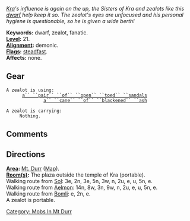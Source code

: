 *[Kra](Kra "wikilink")'s influence is again on the up, the Sisters of
Kra and zealots like this [dwarf](Dwarves "wikilink") help keep it so.
The zealot's eyes are unfocused and his personal hygiene is
questionable, so he is given a wide berth!*

**Keywords:** dwarf, zealot, fanatic.  
**[Level](Level "wikilink"):** 21.  
**[Alignment](Alignment "wikilink"):** demonic.  
**[Flags](:Category:_Mob_Types "wikilink"):**
[steadfast](Sentinel_Mobs "wikilink").  
**Affects:** none.  

## Gear

`A zealot is using:`  
<worn on feet>`      `[`a`` ``pair`` ``of`` ``open`` ``toed`` ``sandals`](Pair_Of_Open_Toed_Sandals "wikilink")  
<held>`              `[`a`` ``cane`` ``of`` ``blackened`` ``ash`](Cane_Of_Blackened_Ash "wikilink")

`A zealot is carrying:`  
`     Nothing.`

## Comments

## Directions

**[Area](:Category:_Areas "wikilink"):** [Mt.
Durr](:Category:_Mt_Durr "wikilink") ([Map](Mt_Durr_Map "wikilink")).  
**[Room(s)](:Category:_Rooms "wikilink"):** The plaza outside the temple
of Kra (portable).  
Walking route from [Sol](Sol "wikilink"): 3e, 2n, 3e, 5n, 3w, n, 2u, e,
u, 5n, e.  
Walking route from [Aelmon](Aelmon "wikilink"): 14n, 8w, 3n, 9w, n, 2u,
e, u, 5n, e.  
Walking route from [Bomli](Bomli "wikilink"): e, 2n, e.  
A zealot is portable.  

[Category: Mobs In Mt Durr](Category:_Mobs_In_Mt_Durr "wikilink")
